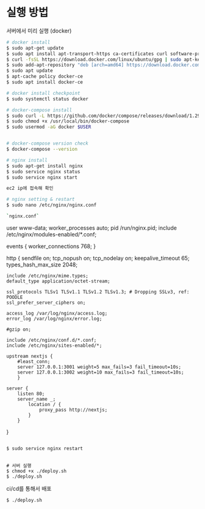 # 실행 방법

서버에서 미리 실행 (docker)

```bash
# docker install
$ sudo apt-get update
$ sudo apt install apt-transport-https ca-certificates curl software-properties-common
$ curl -fsSL https://download.docker.com/linux/ubuntu/gpg | sudo apt-key add -
$ sudo add-apt-repository "deb [arch=amd64] https://download.docker.com/linux/ubuntu bionic stable"
$ sudo apt update
$ apt-cache policy docker-ce
$ sudo apt install docker-ce

# docker install checkpoint
$ sudo systemctl status docker

# docker-compose install
$ sudo curl -L https://github.com/docker/compose/releases/download/1.29.2/docker-compose-`uname -s`-`uname -m` -o /usr/local/bin/docker-compose
$ sudo chmod +x /usr/local/bin/docker-compose
$ sudo usermod -aG docker $USER


# docker-compose version check
$ docker-compose --version

# nginx install
$ sudo apt-get install nginx
$ sudo service nginx status
$ sudo service nginx start

ec2 ip에 접속해 확인

# nginx setting & restart
$ sudo nano /etc/nginx/nginx.conf

`nginx.conf`
```
user www-data;
worker_processes auto;
pid /run/nginx.pid;
include /etc/nginx/modules-enabled/*.conf;

events {
	worker_connections 768;
}

http {
	sendfile on;
	tcp_nopush on;
	tcp_nodelay on;
	keepalive_timeout 65;
	types_hash_max_size 2048;

	include /etc/nginx/mime.types;
	default_type application/octet-stream;

	ssl_protocols TLSv1 TLSv1.1 TLSv1.2 TLSv1.3; # Dropping SSLv3, ref: POODLE
	ssl_prefer_server_ciphers on;

	access_log /var/log/nginx/access.log;
	error_log /var/log/nginx/error.log;

	#gzip on;

	include /etc/nginx/conf.d/*.conf;
	include /etc/nginx/sites-enabled/*;

	upstream nextjs {
        #least_conn;
        server 127.0.0.1:3001 weight=5 max_fails=3 fail_timeout=10s;
        server 127.0.0.1:3002 weight=10 max_fails=3 fail_timeout=10s;
        }

	server {
        listen 80;
        server_name _;
            location / {
                proxy_pass http://nextjs;
            }
        }
}
```

$ sudo service nginx restart


# 서버 실행
$ chmod +x ./deploy.sh
$ ./deploy.sh
```

ci/cd를 통해서 배포

```bash
$ ./deploy.sh
```
